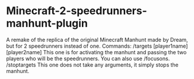 # Minecraft-2-speedrunners-manhunt-plugin
A remake of the replica of the original Minecraft Manhunt made by Dream, but for 2 speedrunners instead of one.
Commands:
/targets [player1name] [player2name]
This one is for activating the manhunt and passing the two players who will be the speedrunners. You can also use /focusons.
/stoptargets
This one does not take any arguments, it simply stops the manhunt.
